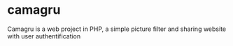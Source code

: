 # camagru
Camagru is a web project in PHP, a simple picture filter and sharing website with user authentification
